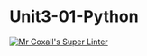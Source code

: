 # Unit3-01-Python
[![Mr Coxall's Super Linter](https://github.com/ICS3U-C-Programming-Remy-S/Unit3-01-Python/workflows/Mr%20Coxall's%20Super%20Linter/badge.svg)](https://github.com/ICS3U-C-Programming-Remy-S/Unit3-01-Python/actions/)
